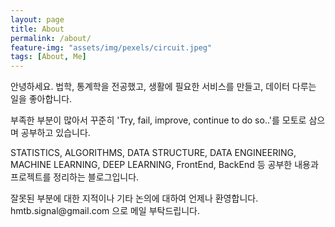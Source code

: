 ```yaml
---
layout: page
title: About
permalink: /about/
feature-img: "assets/img/pexels/circuit.jpeg"
tags: [About, Me]
---
```


<p>안녕하세요. 법학, 통계학을 전공했고, 생활에 필요한 서비스를 만들고, 데이터 다루는 일을 좋아합니다.</p>

<p>부족한 부분이 많아서 꾸준히 'Try, fail, improve, continue to do so..'를 모토로 삼으며 공부하고 있습니다.</p>

<p>STATISTICS, ALGORITHMS, DATA STRUCTURE, DATA ENGINEERING, MACHINE LEARNING, DEEP LEARNING, FrontEnd, BackEnd 등 공부한 내용과 프로젝트를 정리하는 블로그입니다.</p>

<p>잘못된 부분에 대한 지적이나 기타 논의에 대하여 언제나 환영합니다. <br>
hmtb.signal@gmail.com 으로 메일 부탁드립니다.</p>

 
